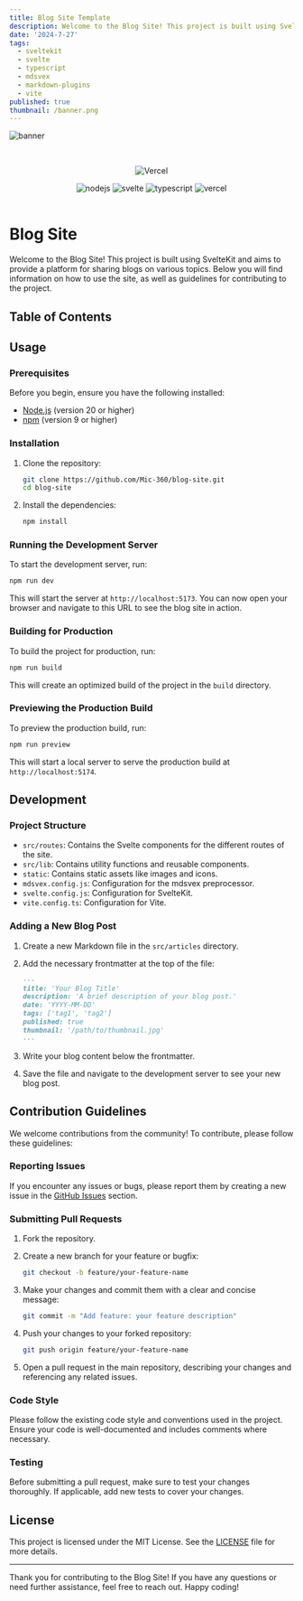 ```yaml
---
title: Blog Site Template
description: Welcome to the Blog Site! This project is built using SvelteKit and aims to provide a platform for sharing blogs on various topics. Below you will find information on how to use the site, as well as guidelines for contributing to the project.
date: '2024-7-27'
tags:
  - sveltekit
  - svelte
  - typescript
  - mdsvex
  - markdown-plugins
  - vite
published: true
thumbnail: /banner.png
---
```


![banner](/banner.png)

<br/>

<div align="center">

![Vercel](https://vercelbadge.vercel.app/api/Mic-360/blog-site)

  <div>
    <img src="https://img.shields.io/badge/Node.js-43853D?style=for-the-badge&logo=node.js&logoColor=white" alt="nodejs" />
    <img src="https://img.shields.io/badge/Svelte-4A4A55?style=for-the-badge&logo=svelte&logoColor=FF3E00" alt="svelte" />
    <img src="https://img.shields.io/badge/TypeScript-007ACC?style=for-the-badge&logo=typescript&logoColor=white" alt="typescript" />
    <img src="https://img.shields.io/badge/Vercel-000000?style=for-the-badge&logo=vercel&logoColor=white" alt="vercel" />
  </div>

</div>

<br />

# Blog Site

Welcome to the Blog Site! This project is built using SvelteKit and aims to provide a platform for sharing blogs on various topics. Below you will find information on how to use the site, as well as guidelines for contributing to the project.

## Table of Contents

## Usage

### Prerequisites

Before you begin, ensure you have the following installed:

- [Node.js](https://nodejs.org/) (version 20 or higher)
- [npm](https://www.npmjs.com/) (version 9 or higher)

### Installation

1. Clone the repository:

   ```bash
   git clone https://github.com/Mic-360/blog-site.git
   cd blog-site
   ```

2. Install the dependencies:

   ```bash
   npm install
   ```

### Running the Development Server

To start the development server, run:

```bash
npm run dev
```

This will start the server at `http://localhost:5173`. You can now open your browser and navigate to this URL to see the blog site in action.

### Building for Production

To build the project for production, run:

```bash
npm run build
```

This will create an optimized build of the project in the `build` directory.

### Previewing the Production Build

To preview the production build, run:

```bash
npm run preview
```

This will start a local server to serve the production build at `http://localhost:5174`.

## Development

### Project Structure

- `src/routes`: Contains the Svelte components for the different routes of the site.
- `src/lib`: Contains utility functions and reusable components.
- `static`: Contains static assets like images and icons.
- `mdsvex.config.js`: Configuration for the mdsvex preprocessor.
- `svelte.config.js`: Configuration for SvelteKit.
- `vite.config.ts`: Configuration for Vite.

### Adding a New Blog Post

1. Create a new Markdown file in the `src/articles` directory.
2. Add the necessary frontmatter at the top of the file:

   ```markdown
   ---
   title: 'Your Blog Title'
   description: 'A brief description of your blog post.'
   date: 'YYYY-MM-DD'
   tags: ['tag1', 'tag2']
   published: true
   thumbnail: '/path/to/thumbnail.jpg'
   ---
   ```

3. Write your blog content below the frontmatter.

4. Save the file and navigate to the development server to see your new blog post.

## Contribution Guidelines

We welcome contributions from the community! To contribute, please follow these guidelines:

### Reporting Issues

If you encounter any issues or bugs, please report them by creating a new issue in the [GitHub Issues](https://github.com/Mic-360/blog-site/issues) section.

### Submitting Pull Requests

1. Fork the repository.
2. Create a new branch for your feature or bugfix:

   ```bash
   git checkout -b feature/your-feature-name
   ```

3. Make your changes and commit them with a clear and concise message:

   ```bash
   git commit -m "Add feature: your feature description"
   ```

4. Push your changes to your forked repository:

   ```bash
   git push origin feature/your-feature-name
   ```

5. Open a pull request in the main repository, describing your changes and referencing any related issues.

### Code Style

Please follow the existing code style and conventions used in the project. Ensure your code is well-documented and includes comments where necessary.

### Testing

Before submitting a pull request, make sure to test your changes thoroughly. If applicable, add new tests to cover your changes.

## License

This project is licensed under the MIT License. See the [LICENSE](../../LICENSE) file for more details.

---

Thank you for contributing to the Blog Site! If you have any questions or need further assistance, feel free to reach out. Happy coding!
